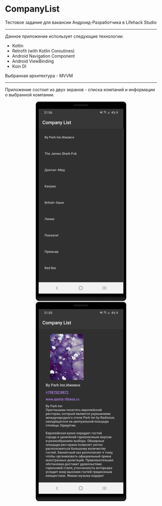 # CompanyList
Тестовое задание для вакансии Андроид-Разработчика в Lifehack Studio
___
Данное приложение использует следующие технологии:
* Kotlin
* Retrofit (with Kotlin Coroutines)
* Android Navigation Component 
* Android ViewBinding 
* Koin DI

Выбранная архитектура - MVVM
___


Приложение состоит из двух экранов - списка компаний и информации о выбранной компании.

<p align = "center">
<span>
<img src="https://github.com/Aredruss/CompanyList/blob/master/assets/device-2021-02-02-210617.png" width="300"/>
<img src="https://github.com/Aredruss/CompanyList/blob/master/assets/device-2021-02-02-210601.png" width="300"/> 
</span> 
</p>


